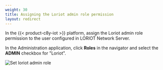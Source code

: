 ```yaml
---
weight: 30
title: Assigning the Loriot admin role permission
layout: redirect
---
```


In the {{< product-c8y-iot >}} platform, assign the Loriot admin role permission to the user configured in LORIOT Network Server.

In the Administration application, click **Roles** in the navigator and select the **ADMIN** checkbox for "Loriot".

![Set loriot admin role](/images/device-protocols/lora-loriot/loriot-user-admin-role.png)
